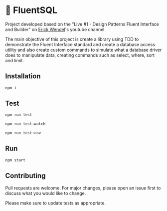 # 🎲 FluentSQL

Project developed based on the "Live #1 - Design Patterns Fluent Interface and  Builder" on [Erick Wendel](https://www.youtube.com/watch?v=Gvamncn_wG0)'s youtube channel.

The main objective of this project is create a library using TDD to demonstrate the Fluent Interface standard and create a database access utility and also create custom commands to simulate what a database driver does to manipulate data, creating commands such as select, where, sort and limit.

## Installation
```bash
npm i
```

## Test
```bash
npm run test
```
```bash
npm run test:watch
```
```bash
npm run test:cov
```
## Run
```bash
npm start
```

## Contributing
Pull requests are welcome. For major changes, please open an issue first to discuss what you would like to change.

Please make sure to update tests as appropriate.